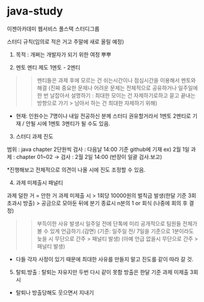 # java-study
이젠아카데미 웹서비스 풀스택 스터디그룹

스터디 규칙(임의로 적은 거고 주말에 새로 올릴 예정)

1. 목적
: 개쩌는 개발자가 되기 위한 여정 뿌뿌

2. 멘토 멘티 제도
1멘토 - 2멘티
>> 멘티들은 과제 후에 모르는 건 쉬는시간이나 점심시간을 이용해서 멘토와 해결
(진짜 중요한 문제나 어려운 문제는 전체적으로 공유하거나 일주일에 한 번 날잡아서 설명하기
: 최대한 모이는 건 자제하기로하고 묻고 끝내는 방향으로 가기 > 남아서 하는 건 최대한 자제하기 위해)

* 현재: 인원수는 7명이나 내일 전공하신 분께 스터디 권유할거라서 1멘토 2멘티로 기재 / 안될 시에 1멘토 3멘티가 될 수도 있음.

3. 스터디 과제 진도

범위 : java chapter 2단원씩 
검사 : 다음날 14:00 기준 github에 기재
ex) 2월 1일 과제 : chapter 01~02
           -> 검사 : 2월 2일 14:00 (반장이 일괄 검사.보고)

*진행해보고 전체적으로 의견이 나올 시에 진도 조정할 수 있음.

4. 과제 미제출시 패널티

과제 덜한 거 = 안한 거
과제 미제출 시 > 1회당 10000원의 벌칙금 발생(한달 기준 3회 초과시 방출) 
                   > 공금으로 모아둔 뒤에 분기 종료시 n분의 1 or 회식 (나중에 회의 후 결정)
>>부득이한 사유 발생시 일주일 전에 단톡에 미리 공개적으로 팀원들 전체가 볼 수 있게 언급하기.(감면)
(기준: 일주일 전/ 7일을 기준으로 1분이라도 늦을 시 무단으로 간주 > 패널티 발생)
(아예 언급 없을시 무단으로 간주 > 패널티 발생)
- 다들 각자 사정이 있기 때문에 최대한 사유를 만들지 말고 진도를 같이 따라 갈 것.
          
 5. 탈퇴.방출
: 탈퇴는 자유지만 두번 다시 같이 못함
방출은 한달 기준 과제 미제출 3회시
* 탈퇴나 방출당해도 웃으면서 지내기

